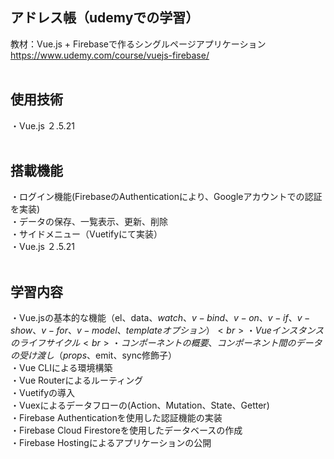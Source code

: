 ## アドレス帳（udemyでの学習）
教材：Vue.js + Firebaseで作るシングルページアプリケーション<br>
https://www.udemy.com/course/vuejs-firebase/
<br><br>

## 使用技術
・Vue.js ２.5.21
<br><br>

## 搭載機能
・ログイン機能(FirebaseのAuthenticationにより、Googleアカウントでの認証を実装)<br>
・データの保存、一覧表示、更新、削除<br>
・サイドメニュー（Vuetifyにて実装）<br>
・Vue.js ２.5.21
<br><br>

## 学習内容
・Vue.jsの基本的な機能（el、data、$watch、v-bind、v-on、v-if、v-show、v-for、v-model、templateオプション）<br>
・Vueインスタンスのライフサイクル<br>
・コンポーネントの概要、コンポーネント間のデータの受け渡し（props、$emit、sync修飾子）<br>
・Vue CLIによる環境構築<br>
・Vue Routerによるルーティング<br>
・Vuetifyの導入<br>
・Vuexによるデータフローの(Action、Mutation、State、Getter)<br>
・Firebase Authenticationを使用した認証機能の実装<br>
・Firebase Cloud Firestoreを使用したデータベースの作成<br>
・Firebase Hostingによるアプリケーションの公開
